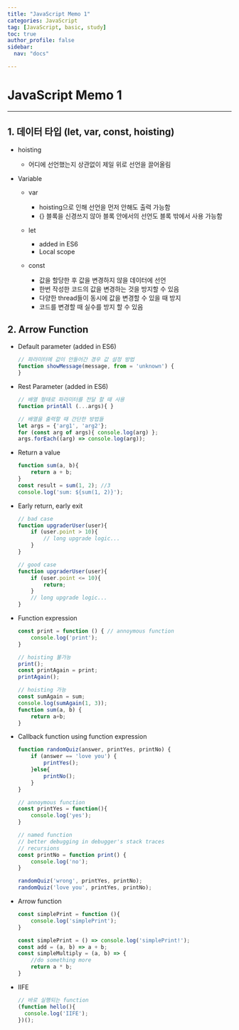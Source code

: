 ```yaml
---
title: "JavaScript Memo 1"
categories: JavaScript
tag: [JavaScript, basic, study]
toc: true
author_profile: false
sidebar:
  nav: "docs"

---
```


JavaScript Memo 1
=======

---

## 1. 데이터 타입 (let, var, const, hoisting)

- hoisting
  - 어디에 선언했는지 상관없이 제일 위로 선언을 끌어올림

- Variable
  - var
    - hoisting으로 인해 선언을 먼저 안해도 출력 가능함
    - {} 블록을 신경쓰지 않아 블록 안에서의 선언도 블록 밖에서 사용 가능함

  - let
    - added in ES6
    - Local scope

  - const
    - 값을 할당한 후 값을 변경하지 않을 데이터에 선언
    - 한번 작성한 코드의 값을 변경하는 것을 방지할 수 있음
    - 다양한 thread들이 동시에 값을 변경할 수 있을 때 방지
    - 코드를 변경할 때 실수를 방지 할 수 있음 




## 2. Arrow Function

- Default parameter (added in ES6)

  ```javascript
  // 파라미터에 값이 안들어간 경우 값 설정 방법
  function showMessage(message, from = 'unknown') { 
  }
  ```

- Rest Parameter (added in ES6)

  ```javascript
  // 배열 형태로 파라미터를 전달 할 때 사용
  function printAll (...args){ }
  
  // 배열을 출력할 때 간단한 방법들
  let args = {'arg1', 'arg2'};
  for (const arg of args){ console.log(arg) };
  args.forEach((arg) => console.log(arg));
  ```

- Return a value

  ```javascript
  function sum(a, b){ 
      return a + b;
  }
  const result = sum(1, 2); //3
  console.log('sum: ${sum(1, 2)}');
  ```

- Early return, early exit

  ```javascript
  // bad case
  function upgraderUser(user){
      if (user.point > 10){
          // long upgrade logic...
      }
  }
  
  // good case
  function upgraderUser(user){
      if (user.point <= 10){
          return;
      }
      // long upgrade logic...
  }
  ```

- Function expression

  ```javascript
  const print = function () { // annoymous function
      console.log('print');
  }
  
  // hoisting 불가능
  print();
  const printAgain = print;
  printAgain();
  
  // hoisting 가능
  const sumAgain = sum;
  console.log(sumAgain(1, 3));
  function sum(a, b) {
      return a+b;
  }
  ```

- Callback function using function expression

  ```javascript
  function randomQuiz(answer, printYes, printNo) {
      if (answer == 'love you') {
          printYes();
      }else{
          printNo();
      }
  }
  
  // annoymous function
  const printYes = function(){
      console.log('yes');
  }
  
  // named function
  // better debugging in debugger's stack traces
  // recursions
  const printNo = function print() {
      console.log('no');
  }
  
  randomQuiz('wrong', printYes, printNo);
  randomQuiz('love you', printYes, printNo);
  ```

- Arrow function

  ```javascript
  const simplePrint = function (){
      console.log('simplePrint');
  }
  
  const simplePrint = () => console.log('simplePrint!');
  const add = (a, b) => a + b;
  const simpleMultiply = (a, b) => {
      //do something more
      return a * b;
  }
  ```

- IIFE

  ```javascript
  // 바로 실행되는 function
  (function hello(){
  	console.log('IIFE');
  })();
  ```

  

